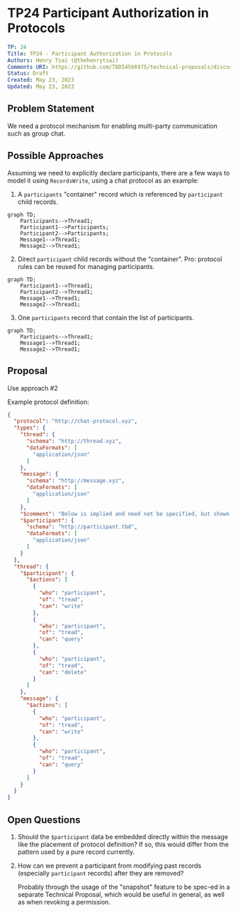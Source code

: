 # TP24 Participant Authorization in Protocols

```yaml
TP: 24
Title: TP24 - Participant Authorization in Protocols
Authors: Henry Tsai (@thehenrytsai)
Comments URI: https://github.com/TBD54566975/technical-proposals/discussions/8
Status: Draft
Created: May 23, 2023
Updated: May 23, 2023
```

## Problem Statement
We need a protocol mechanism for enabling multi-party communication such as group chat.

## Possible Approaches
Assuming we need to explicitly declare participants, there are a few ways to model it using `RecordsWrite`, using a chat protocol as an example:

1. A `participants` "container" record which is referenced by `participant` child records.

```mermaid
graph TD;
    Participants-->Thread1;
    Participant1-->Participants;
    Participant2-->Participants;
    Message1-->Thread1;
    Message2-->Thread1;
```

2. Direct `participant` child records without the "container". Pro: protocol rules can be reused for managing participants.

```mermaid
graph TD;
    Participant1-->Thread1;
    Participant2-->Thread1;
    Message1-->Thread1;
    Message2-->Thread1;
```

3. One `participants` record that contain the list of participants.

```mermaid
graph TD;
    Participants-->Thread1;
    Message1-->Thread1;
    Message2-->Thread1;
```


## Proposal
Use approach #2

Example protocol definition:

```json
{
  "protocol": "http://chat-protocol.xyz",
  "types": {
    "thread": {
      "schema": "http://thread.xyz",
      "dataFormats": [
        "application/json"
      ]
    },
    "message": {
      "schema": "http://message.xyz",
      "dataFormats": [
        "application/json"
      ]
    },
    "$comment": "Below is implied and need not be specified, but shown for demonstrating the intent",
    "$participant": {
      "schema": "http://participant.tbd",
      "dataFormats": [
        "application/json"
      ]
    }
  },
  "thread": {
    "$participant": {
      "$actions": [
        {
          "who": "participant",
          "of": "tread",
          "can": "write"
        },
        {
          "who": "participant",
          "of": "tread",
          "can": "query"
        },
        {
          "who": "participant",
          "of": "tread",
          "can": "delete"
        }
      ]
    },
    "message": {
      "$actions": [
        {
          "who": "participant",
          "of": "tread",
          "can": "write"
        },
        {
          "who": "participant",
          "of": "tread",
          "can": "query"
        }
      ]
    }
  }
}
```

## Open Questions
1. Should the `$participant` data be embedded directly within the message like the placement of protocol definition? If so, this would differ from the pattern used by a pure record currently.

1. How can we prevent a participant from modifying past records (especially `participant` records) after they are removed?

   Probably through the usage of the "snapshot" feature to be spec-ed in a separate Technical Proposal, which would be useful in general, as well as when revoking a permission.

